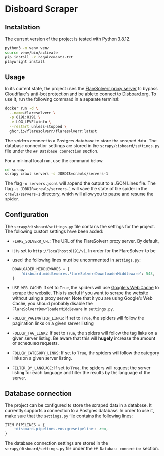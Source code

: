# Disboard Scraper

## Installation

The current version of the project is tested with Python 3.8.12.

```bash
python3 -m venv venv
source venv/bin/activate
pip install -r requirements.txt
playwright install
```

## Usage

In its current state, the project uses the [FlareSolverr proxy server](https://github.com/FlareSolverr/FlareSolverr)
to bypass Cloudflare's anti-bot protection and be able to connect to [
Disboard.org](https://disboard.org). To use it, run the following command
in a separate terminal:

```bash
docker run -d \
  --name=flaresolverr \
  -p 8191:8191 \
  -e LOG_LEVEL=info \
  --restart unless-stopped \
  ghcr.io/flaresolverr/flaresolverr:latest
```

The spiders connect to a Postgres database to store the scraped data.
The database connection settings are stored in the `scrapy/disboard/settings.py`
file under the `## Database connection` section.

For a minimal local run, use the command below.

```bash
cd scrapy
scrapy crawl servers -s JOBDIR=crawls/servers-1
```

The flag `-o servers.jsonl` will append the output to a JSON Lines file.
The flag `-s JOBDIR=crawls/servers-1` will save the state of the spider
in the `crawls/servers-1` directory, which will allow you to pause and
resume the spider.

## Configuration

The `scrapy/disboard/settings.py` file contains the settings for the project.
The following custom settings have been added:

- `FLARE_SOLVERR_URL`: The URL of the FlareSolverr proxy server. By default,
- it is set to `http://localhost:8191/v1`. In order for the FlareSolverr to be
- used, the following lines must be uncommented in `settings.py`:

  ```python
  DOWNLOADER_MIDDLEWARES = {
      "disboard.middlewares.FlareSolverrDownloaderMiddleware": 543,
  }
  ```

- `USE_WEB_CACHE`: If set to `True`, the spiders will use [Google's Web Cache](https://webcache.googleusercontent.com/)
  to scrape the website. This is useful if you want to scrape the website
  without using a proxy server. Note that if you are using Google's Web Cache,
  you should probably disable the `FlareSolverrDownloaderMiddleware`
  in `settings.py`.
- `FOLLOW_PAGINATION_LINKS`: If set to `True`, the spiders will follow
  the pagination links on a given server listing.
- `FOLLOW_TAG_LINKS`: If set to `True`, the spiders will follow the tag
  links on a given server listing. Be aware that this will **hugely** increase
  the amount of scheduled requests.
- `FOLLOW_CATEGORY_LINKS`: If set to `True`, the spiders will follow the
  category links on a given server listing.
- `FILTER_BY_LANGUAGE`: If set to `True`, the spiders will request the server
  listing for each language and filter the results by the language of the server.

## Database connection

The project can be configured to store the scraped data in a database.
It currently supports a connection to a Postgres database. In order to use it,
make sure that the `settings.py` file contains the following lines:

```python
ITEM_PIPELINES = {
    "disboard.pipelines.PostgresPipeline": 300,
}
```

The database connection settings are stored in the `scrapy/disboard/settings.py`
file under the `## Database connection` section.
